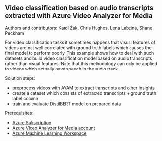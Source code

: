 ## Video classification based on audio transcripts extracted with Azure Video Analyzer for Media

Authors and contributors: Karol Żak, Chris Hughes, Lena Labzina, Shane Peckham

For video classification tasks it sometimes happens that visual features of videos are not well correlated with ground truth labels which causes the final model to perform poorly. This example shows how to deal with such datasets and build video classification model based on audio transcripts rather than visual features. Note that this methodology can only be applied to videos which actually have speech in the audio track.

Solution steps:
- preprocess videos with AVAM to extract transcripts and other insights
- create a dataset which consists of extracted transcripts + ground truth label column
- train and evaluate DistilBERT model on prepared data

Prerequisites:
- [Azure Subscription](https://azure.microsoft.com/en-us/free)
- [Azure Video Analyzer for Media account](https://docs.microsoft.com/en-us/azure/azure-video-analyzer/video-analyzer-for-media-docs/connect-to-azure#create-a-new-account-on-azure)
- [Azure Machine Learning Workspace](https://docs.microsoft.com/en-us/azure/machine-learning/quickstart-create-resources#create-the-workspace)